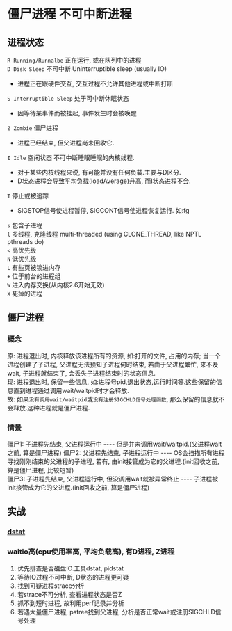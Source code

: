 # 僵尸进程 不可中断进程

## 进程状态

`R Running/Runnalbe` 正在运行, 或在队列中的进程  
`D Disk Sleep` 不可中断 Uninterruptible sleep (usually IO)  

- 进程正在跟硬件交互, 交互过程不允许其他进程或中断打断

`S Interruptible Sleep` 处于可中断休眠状态  

- 因等待某事件而被挂起, 事件发生时会被唤醒

`Z Zombie` 僵尸进程  

- 进程已经结束, 但父进程尚未回收它.

`I Idle` 空闲状态 不可中断睡眠睡眠的内核线程.  

- 对于某些内核线程来说, 有可能并没有任何负载.主要与D区分.
- D状态进程会导致平均负载(loadAverage)升高, 而I状态进程不会.

`T` 停止或被追踪  

- SIGSTOP信号使进程暂停, SIGCONT信号使进程恢复运行. 如:fg

`s` 包含子进程  
`l` 多线程, 克隆线程 multi-threaded (using CLONE_THREAD, like NPTL pthreads do)  
`<` 高优先级  
`N` 低优先级  
`L` 有些页被锁进内存  
`+` 位于前台的进程组  
`W` 进入内存交换(从内核2.6开始无效)  
`X` 死掉的进程  

## 僵尸进程

### 概念

原: 进程退出时, 内核释放该进程所有的资源, 如:打开的文件, 占用的内存; 当一个进程创建了子进程, 父进程无法预知子进程何时结束, 若由于父进程繁忙, 来不及wait, 子进程就结束了, 会丢失子进程结束时的状态信息.  
现: 进程退出时, 保留一些信息, 如:进程号pid,退出状态,运行时间等.这些保留的信息直到进程通过调用wait/waitpid时才会释放.  
故: 如果`没有调用wait/waitpid`或`没有注册SIGCHLD信号处理函数`, 那么保留的信息就不会释放.这种进程就是僵尸进程.  

### 情景

僵尸1: 子进程先结束, 父进程运行中 ---- 但是并未调用wait/waitpid.(父进程wait之前, 算是僵尸进程)
僵尸2: 父进程先结束, 子进程运行中 ---- OS会扫描所有进程寻找刚刚结束的父进程的子进程, 若有, 由init接管成为它的父进程.(init回收之前, 算是僵尸进程, 比较短暂)  
僵尸3: 子进程先结束, 父进程运行中, 但没调用wait就被异常终止 ---- 子进程被init接管成为它的父进程.(init回收之前, 算是僵尸进程)  

## 实战

### [dstat](linux-cmd-dstat.md)

### waitio高(cpu使用率高, 平均负载高), 有D进程, Z进程

1. 优先排查是否磁盘IO.工具dstat, pidstat
2. 等待IO过程不可中断, D状态的进程更可疑
3. 找到可疑进程strace分析
4. 若strace不可分析, 查看进程状态是否Z
5. 抓不到短时进程, 故利用perf记录并分析
6. 若遇大量僵尸进程, pstree找到父进程, 分析是否正常wait或注册SIGCHLD信号处理
